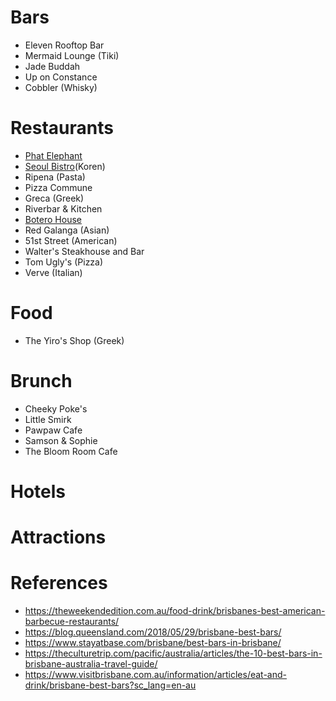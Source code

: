 # Bars
* Eleven Rooftop Bar
* Mermaid Lounge (Tiki)
* Jade Buddah
* Up on Constance
* Cobbler (Whisky)


# Restaurants
* [Phat Elephant](http://phatelephant.com.au)
* [Seoul Bistro](https://www.seoulbistro.com.au/)(Koren)
* Ripena (Pasta)
* Pizza Commune
* Greca (Greek)
* Riverbar & Kitchen
* [Botero House](https://www.boterohouse.com.au/)
* Red Galanga (Asian)
* 51st Street (American)
* Walter's Steakhouse and Bar
* Tom Ugly's (Pizza)
* Verve (Italian)

# Food
* The Yiro's Shop (Greek)

# Brunch
* Cheeky Poke's
* Little Smirk
* Pawpaw Cafe
* Samson & Sophie
* The Bloom Room Cafe

# Hotels

# Attractions

# References
* https://theweekendedition.com.au/food-drink/brisbanes-best-american-barbecue-restaurants/
* https://blog.queensland.com/2018/05/29/brisbane-best-bars/
* https://www.stayatbase.com/brisbane/best-bars-in-brisbane/
* https://theculturetrip.com/pacific/australia/articles/the-10-best-bars-in-brisbane-australia-travel-guide/
* https://www.visitbrisbane.com.au/information/articles/eat-and-drink/brisbane-best-bars?sc_lang=en-au

